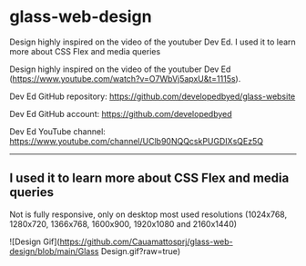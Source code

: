# glass-web-design
 Design highly inspired on the video of the youtuber Dev Ed. I used it to learn more about CSS Flex and media queries

Design highly inspired on the video of the youtuber Dev Ed (https://www.youtube.com/watch?v=O7WbVj5apxU&t=1115s).

Dev Ed GitHub repository: https://github.com/developedbyed/glass-website

Dev Ed GitHub account: https://github.com/developedbyed

Dev Ed YouTube channel: https://www.youtube.com/channel/UClb90NQQcskPUGDIXsQEz5Q

----------------------------------------------------------------------------------

## I used it to learn more about CSS Flex and media queries

Not is fully responsive, only on desktop most used resolutions (1024x768, 1280x720, 1366x768, 1600x900, 1920x1080 and 2160x1440)

![Design Gif](https://github.com/Cauamattosprj/glass-web-design/blob/main/Glass Design.gif?raw=true)
